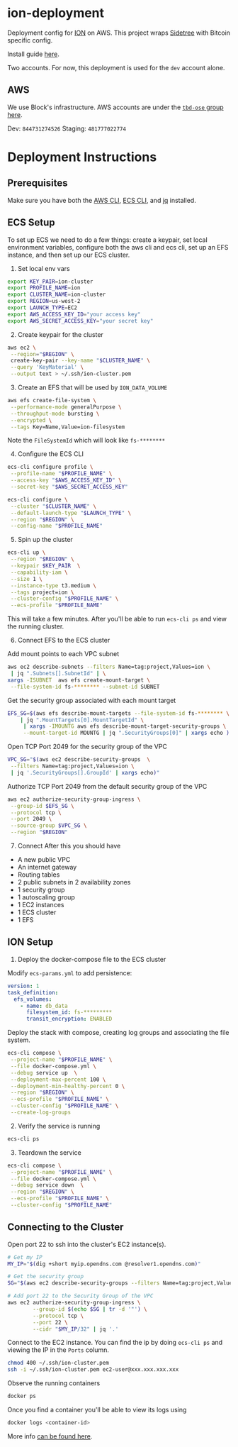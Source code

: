 # ion-deployment

Deployment config for [ION](https://github.com/decentralized-identity/ion) on AWS. This project wraps [Sidetree](https://github.com/decentralized-identity/sidetree) with Bitcoin specific config.

Install guide [here](https://github.com/decentralized-identity/ion/blob/master/install-guide.md).

Two accounts. For now, this deployment is used for the `dev` account alone.

## AWS

We use Block's infrastructure. AWS accounts are under the [`tbd-ose` group here](https://square-console.sqprod.co/app/tbd-ose/aws/accounts).

Dev: `844731274526`
Staging: `481777022774`

# Deployment Instructions

## Prerequisites

Make sure you have both the [AWS CLI](https://aws.amazon.com/cli/), [ECS CLI](https://github.com/aws/amazon-ecs-cli#latest-version), and [jq](https://stedolan.github.io/jq/) installed.

## ECS Setup

To set up ECS we need to do a few things: create a keypair, set local environment variables, configure both the aws cli and ecs cli, set up an EFS instance, and then set up our ECS cluster.

1. Set local env vars

```sh
export KEY_PAIR=ion-cluster
export PROFILE_NAME=ion
export CLUSTER_NAME=ion-cluster
export REGION=us-west-2
export LAUNCH_TYPE=EC2
export AWS_ACCESS_KEY_ID="your access key"
export AWS_SECRET_ACCESS_KEY="your secret key"
```

2. Create keypair for the cluster

```sh
aws ec2 \
 --region="$REGION" \
 create-key-pair --key-name "$CLUSTER_NAME" \
 --query 'KeyMaterial' \
 --output text > ~/.ssh/ion-cluster.pem
```

3. Create an EFS that will be used by `ION_DATA_VOLUME`

```sh
aws efs create-file-system \
 --performance-mode generalPurpose \
 --throughput-mode bursting \
 --encrypted \
 --tags Key=Name,Value=ion-filesystem
```

Note the `FileSystemId` which will look like `fs-********`

4. Configure the ECS CLI

```sh
ecs-cli configure profile \
 --profile-name "$PROFILE_NAME" \
 --access-key "$AWS_ACCESS_KEY_ID" \
 --secret-key "$AWS_SECRET_ACCESS_KEY"
```

```sh
ecs-cli configure \
 --cluster "$CLUSTER_NAME" \
 --default-launch-type "$LAUNCH_TYPE" \
 --region "$REGION" \
 --config-name "$PROFILE_NAME"
```

5. Spin up the cluster

```sh
ecs-cli up \
 --region "$REGION" \
 --keypair $KEY_PAIR  \
 --capability-iam \
 --size 1 \
 --instance-type t3.medium \
 --tags project=ion \
 --cluster-config "$PROFILE_NAME" \
 --ecs-profile "$PROFILE_NAME"
```

This will take a few minutes. After you'll be able to run `ecs-cli ps` and view the running cluster.

6. Connect EFS to the ECS cluster

Add mount points to each VPC subnet

```sh
aws ec2 describe-subnets --filters Name=tag:project,Values=ion \
 | jq ".Subnets[].SubnetId" | \
xargs -ISUBNET  aws efs create-mount-target \
 --file-system-id fs-******** --subnet-id SUBNET
```

Get the security group associated with each mount target

```sh
EFS_SG=$(aws efs describe-mount-targets --file-system-id fs-******** \
    | jq ".MountTargets[0].MountTargetId" \
     | xargs -IMOUNTG aws efs describe-mount-target-security-groups \
     --mount-target-id MOUNTG | jq ".SecurityGroups[0]" | xargs echo )
```

Open TCP Port 2049 for the security group of the VPC

```sh
VPC_SG="$(aws ec2 describe-security-groups  \
 --filters Name=tag:project,Values=ion \
 | jq '.SecurityGroups[].GroupId' | xargs echo)"
```

Authorize TCP Port 2049 from the default security group of the VPC

```sh
aws ec2 authorize-security-group-ingress \
 --group-id $EFS_SG \
 --protocol tcp \
 --port 2049 \
 --source-group $VPC_SG \
 --region "$REGION"
```

7. Connect
After this you should have
- A new public VPC
- An internet gateway
- Routing tables
- 2 public subnets in 2 availability zones
- 1 security group
- 1 autoscaling group
- 1 EC2 instances
- 1 ECS cluster
- 1 EFS

## ION Setup

1. Deploy the docker-compose file to the ECS cluster


Modify `ecs-params.yml` to add persistence:

```yml
version: 1
task_definition:
  efs_volumes:
    - name: db_data
      filesystem_id: fs-*********
      transit_encryption: ENABLED
```

Deploy the stack with compose, creating log groups and associating the file system.

```sh
ecs-cli compose \
 --project-name "$PROFILE_NAME" \
 --file docker-compose.yml \
 --debug service up  \
 --deployment-max-percent 100 \
 --deployment-min-healthy-percent 0 \
 --region "$REGION" \
 --ecs-profile "$PROFILE_NAME" \
 --cluster-config "$PROFILE_NAME" \
 --create-log-groups
```

2. Verify the service is running

```sh
ecs-cli ps
```

3. Teardown the service

```sh
ecs-cli compose \
 --project-name "$PROFILE_NAME" \
 --file docker-compose.yml \
 --debug service down  \
 --region "$REGION" \
 --ecs-profile "$PROFILE_NAME" \
 --cluster-config "$PROFILE_NAME"
```

## Connecting to the Cluster

Open port 22 to ssh into the cluster's EC2 instance(s).

```sh
# Get my IP
MY_IP="$(dig +short myip.opendns.com @resolver1.opendns.com)"

# Get the security group
SG="$(aws ec2 describe-security-groups --filters Name=tag:project,Values=ion | jq '.SecurityGroups[].GroupId')"

# Add port 22 to the Security Group of the VPC
aws ec2 authorize-security-group-ingress \
        --group-id $(echo $SG | tr -d '"') \
        --protocol tcp \
        --port 22 \
        --cidr "$MY_IP/32" | jq '.'
```

Connect to the EC2 instance. You can find the ip by doing `ecs-cli ps` and viewing the IP in the `Ports` column.

```sh
chmod 400 ~/.ssh/ion-cluster.pem
ssh -i ~/.ssh/ion-cluster.pem ec2-user@xxx.xxx.xxx.xxx
```

Observe the running containers
```sh
docker ps
```

Once you find a container you'll be able to view its logs using

```sh
docker logs <container-id>
```

More info [can be found here](https://docs.docker.com/engine/reference/commandline/logs/).